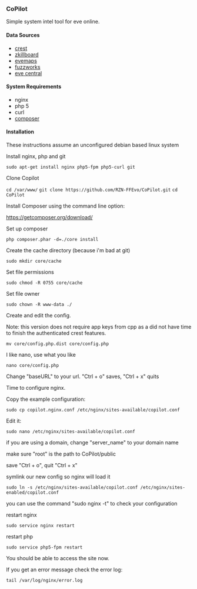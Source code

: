 ### CoPilot
Simple system intel tool for eve online.


#### Data Sources
+ [crest](https://developers.eveonline.com/)
+ [zkillboard](https://github.com/zKillboard/zKillboard/wiki)
+ [evemaps](http://evemaps.dotlan.net)
+ [fuzzworks](https://www.fuzzwork.co.uk/tools/api-map-data/)
+ [eve central](https://eve-central.com/home/develop.html)

  
#### System Requirements
+ nginx
+ php 5
+ curl
+ [composer](https://getcomposer.org/download/)

#### Installation
These instructions assume an unconfigured debian based linux system

Install nginx, php and git

```sudo apt-get install nginx php5-fpm php5-curl git```


Clone Copilot

```cd /var/www/```
```git clone https://github.com/RZN-FFEvo/CoPilot.git```
```cd CoPilot```


Install Composer using the command line option:

<https://getcomposer.org/download/>

Set up composer

```php composer.phar -d=./core install```

Create the cache directory (because i'm bad at git)

```sudo mkdir core/cache```

Set file permissions

```sudo chmod -R 0755 core/cache```

Set file owner

```sudo chown -R www-data ./```

Create and edit the config.

Note: this version does not require app keys from cpp as a did not have time to finish the authenticated crest features.

```mv core/config.php.dist core/config.php```

I like nano, use what you like

```nano core/config.php```

Change "baseURL" to your url. "Ctrl + o" saves, "Ctrl + x" quits


Time to configure nginx.

Copy the example configuration:

```sudo cp copilot.nginx.conf /etc/nginx/sites-available/copilot.conf```

Edit it:

```sudo nano /etc/nginx/sites-available/copilot.conf```

if you are using a domain, change "server_name" to your domain name

make sure "root" is the path to CoPilot/public

save "Ctrl + o", quit "Ctrl + x"

symlink our new config so nginx will load it

 ```sudo ln -s /etc/nginx/sites-available/copilot.conf /etc/nginx/sites-enabled/copilot.conf```
 
 you can use the command "sudo nginx -t" to check your configuration
 
restart nginx

```sudo service nginx restart```

restart php

```sudo service php5-fpm restart```


You should be able to access the site now.

If you get an error message check the error log:

```tail /var/log/nginx/error.log```

